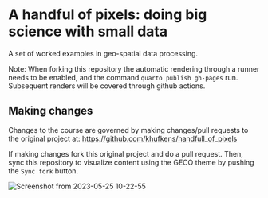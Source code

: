 # A handful of pixels: doing big science with small data

A set of worked examples in geo-spatial data processing.

Note: When forking this repository the automatic rendering through a runner needs to be enabled, and the command `quarto publish gh-pages` run. Subsequent renders will be covered through github actions.

## Making changes

Changes to the course are governed by making changes/pull requests to the original project at:
https://github.com/khufkens/handfull_of_pixels

If making changes fork this original project and do a pull request. Then, sync this repository to visualize content using the GECO theme by pushing the `Sync fork` button.

![Screenshot from 2023-05-25 10-22-55](https://github.com/geco-bern/handfull_of_pixels/assets/1354258/a148e027-a590-4864-95d1-f98729692930)
